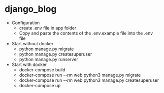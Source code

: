 # django_blog

- Configuration
    - create .env file in app folder
    - Copy and paste the contents of the .env.example file into the .env file 
- Start without docker
    - python manage.py migrate
    - python manage.py createsuperuser
    - python manage.py runserver
- Start with docker
    - docker-compose build
    - docker-compose run --rm web python3 manage.py migrate
    - docker-compose run --rm web python3 manage.py createsuperuser
    - docker-compose up
